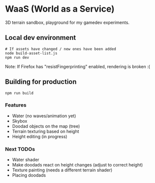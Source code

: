 # WaaS (World as a Service)

3D terrain sandbox, playground for my gamedev experiments.

## Local dev environment

```
# If assets have changed / new ones have been added
node build-asset-list.js
npm run dev
```

Note: If Firefox has "resistFingerprinting" enabled, rendering is broken :(

## Building for production

```
npm run build
```

### Features

- Water (no waves/animation yet)
- Skybox
- Doodad objects on the map (tree)
- Terrain texturing based on height
- Height editing (in progress)

### Next TODOs

- Water shader
- Make doodads react on height changes (adjust to correct height)
- Texture painting (needs a different terrain shader)
- Placing doodads
